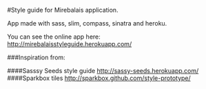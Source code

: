 #Style guide for Mirebalais application.

App made with sass, slim, compass, sinatra and heroku.

You can see the online app here:
http://mirebalaisstyleguide.herokuapp.com/

###Inspiration from:

####Sasssy Seeds style guide
http://sassy-seeds.herokuapp.com/ <br>
####Sparkbox tiles
http://sparkbox.github.com/style-prototype/

